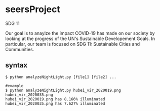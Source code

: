 # seersProject

SDG 11

Our goal is to anaylze the impact COVID-19 has made on our society by looking at the 
progress of the UN's Sustainable Developement Goals. In particular, our team is focused
on SDG 11: Sustainable Cities and Communities.

## syntax
```
$ python analyzeNightLight.py [file1] [file2] ...

#example
$ python analyzeNightLight.py hubei_vir_2020019.png hubei_vir_2020035.png
hubei_vir_2020019.png has 8.166% illuminated
hubei_vir_2020035.png has 7.627% illuminated

```
